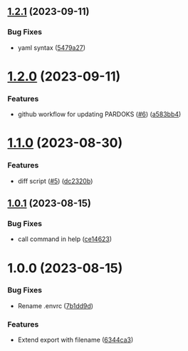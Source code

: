 ## [1.2.1](https://github.com/technologiestiftung/ki-anfragen-pardoks-scraper/compare/v1.2.0...v1.2.1) (2023-09-11)


### Bug Fixes

* yaml syntax ([5479a27](https://github.com/technologiestiftung/ki-anfragen-pardoks-scraper/commit/5479a273651a17b618afbe6735f261f0d94867e4))

# [1.2.0](https://github.com/technologiestiftung/ki-anfragen-pardoks-scraper/compare/v1.1.0...v1.2.0) (2023-09-11)


### Features

* github workflow for updating PARDOKS ([#6](https://github.com/technologiestiftung/ki-anfragen-pardoks-scraper/issues/6)) ([a583bb4](https://github.com/technologiestiftung/ki-anfragen-pardoks-scraper/commit/a583bb4de9afae16cdceea1767e9ca2acd9b7915))

# [1.1.0](https://github.com/technologiestiftung/ki-anfragen-pardoks-scraper/compare/v1.0.1...v1.1.0) (2023-08-30)


### Features

* diff script ([#5](https://github.com/technologiestiftung/ki-anfragen-pardoks-scraper/issues/5)) ([dc2320b](https://github.com/technologiestiftung/ki-anfragen-pardoks-scraper/commit/dc2320b44cdb5a431d28b1590786b0f7baee78ca))

## [1.0.1](https://github.com/technologiestiftung/ki-anfrage-pardoks-scraper/compare/v1.0.0...v1.0.1) (2023-08-15)


### Bug Fixes

* call command in help ([ce14623](https://github.com/technologiestiftung/ki-anfrage-pardoks-scraper/commit/ce14623805ab257584ca0064104bf6d748d0a743))

# 1.0.0 (2023-08-15)


### Bug Fixes

* Rename .envrc ([7b1dd9d](https://github.com/technologiestiftung/ki-anfrage-pardoks-scraper/commit/7b1dd9d3613c17315720685dce4304a7f62c80c6))


### Features

* Extend export with filename ([6344ca3](https://github.com/technologiestiftung/ki-anfrage-pardoks-scraper/commit/6344ca356e033c2df49c4fe33c80b20440f9c289))
